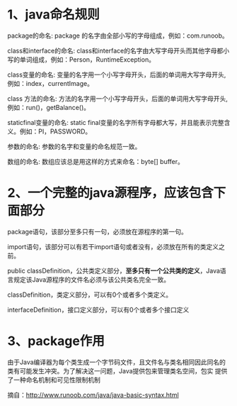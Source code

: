# 1、java命名规则    

package的命名: package 的名字由全部小写的字母组成，例如：com.runoob。    

class和interface的命名: class和interface的名字由大写字母开头而其他字母都小写的单词组成，例如：Person，RuntimeException。  

class变量的命名: 变量的名字用一个小写字母开头，后面的单词用大写字母开头,例如：index，currentImage。
    
class 方法的命名: 方法的名字用一个小写字母开头，后面的单词用大写字母开头,例如：run()，getBalance()。   

staticfinal变量的命名: static final变量的名字所有字母都大写，并且能表示完整含义。例如：PI，PASSWORD。    

参数的命名: 参数的名字和变量的命名规范一致。   

数组的命名: 数组应该总是用这样的方式来命名：byte[] buffer。

# 2、一个完整的java源程序，应该包含下面部分  
package语句，该部分至多只有一句，必须放在源程序的第一句。  

import语句，该部分可以有若干import语句或者没有，必须放在所有的类定义之前。 
   
public classDefinition，公共类定义部分，**至多只有一个公共类的定义**，Java语言规定该Java源程序的文件名必须与该公共类名完全一致。          

classDefinition，类定义部分，可以有0个或者多个类定义。

interfaceDefinition，接口定义部分，可以有0个或者多个接口定义

# 3、package作用
由于Java编译器为每个类生成一个字节码文件，且文件名与类名相同因此同名的类有可能发生冲突。为了解决这一问题，Java提供包来管理类名空间，包实 提供了一种命名机制和可见性限制机制    

摘自：http://www.runoob.com/java/java-basic-syntax.html